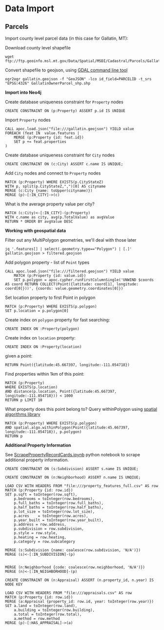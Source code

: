 # Data Import

## Parcels

Import county level parcel data (in this case for Gallatin, MT):

Download county level shapefile

```shell
wget ftp://ftp.geoinfo.msl.mt.gov/Data/Spatial/MSDI/Cadastral/Parcels/Gallatin/GallatinOwnerParcel_shp.zip
```

Convert shapefile to geojson, using [GDAL command line tool](https://gdal.org/index.html)

```shell
ogr2ogr gallatin.geojson -f "GeoJSON" -lco id_field=PARCELID -t_srs "EPSG:4326" GallatinOwnerParcel_shp.shp
```

**Import into Neo4j**

Create database uniqueness constraint for `Property` nodes

```cypher
CREATE CONSTRAINT ON (p:Property) ASSERT p.id IS UNIQUE
```

Import `Property` nodes

```cypher
CALL apoc.load.json("file:///gallatin.geojson") YIELD value
FOREACH (feat IN  value.features |
    MERGE (p:Property {id: feat.id})
    SET p += feat.properties
)
```

Create database uniqueness constraint for `City` nodes

```cypher
CREATE CONSTRAINT ON (c:City) ASSERT c.name IS UNIQUE;
```

Add `City` nodes and connect to `Property` nodes

```cypher
MATCH (p:Property) WHERE EXISTS(p.CityStateZ)
WITH p, split(p.CityStateZ,",")[0] AS cityname
MERGE (c:City {name: toUpper(cityname)})
MERGE (p)-[:IN_CITY]->(c)
```

What is the average property value per city?

```cypher
MATCH (c:City)<-[:IN_CITY]-(p:Property)
WITH c.name as city, avg(p.TotalValue) as avgValue
RETURN * ORDER BY avgValue DESC
```

**Working with geospatial data**

Filter out any MultiPolygon geometries, we'll deal with those later

```shell
jq '.features[] | select(.geometry.type=="Polygon") | [.]' gallatin.geojson > filtered.geojson
```

Add polygon property - list of `Point` types

```cypher
CALL apoc.load.json("file:///filtered.geojson") YIELD value
    MATCH (p:Property {id: value.id})
    SET p.polygon = apoc.cypher.runFirstColumnSingle('UNWIND $coords AS coord RETURN COLLECT(Point({latitude: coord[1], longitude: coord[0]}))', {coords: value.geometry.coordinates[0]})
```

Set location property to first Point in polygon

```cypher
MATCH (p:Property) WHERE EXISTS(p.polygon)
SET p.location = p.polygon[0]
```

Create index on `polygon` property for fast searching:

```cypher
CREATE INDEX ON :Property(polygon)
```

Create index on `location` property:

```cypher
CREATE INDEX ON :Property(location)
```

given a point:

```cypher
RETURN Point({latitude:45.667397, longitude:-111.054718})
```

Find properties within 1km of this point:

```cypher
MATCH (p:Property)
WHERE EXISTS(p.location)
AND distance(p.location, Point({latitude:45.667397, longitude:-111.054718})) < 1000
RETURN p LIMIT 10
```

What property does this point belong to? Query withinPolygon using [spatial algorithms library](https://github.com/neo4j-contrib/spatial-algorithms/)

```cypher
MATCH (p:Property) WHERE EXISTS(p.polygon)
AND spatial.algo.withinPolygon(Point({latitude:45.667397, longitude:-111.054718}), p.polygon)
RETURN p
```

**Additional Property Information**

See [ScrapePropertyRecordCards.ipynb](ScrapePropertyRecordCards.ipynb) python notebook to scrape additional property information.

```cypher
CREATE CONSTRAINT ON (s:Subdivision) ASSERT s.name IS UNIQUE;
```

```cypher
CREATE CONSTRAINT ON (n:Neighborhood) ASSERT n.name IS UNQIUE;
```

```cypher
LOAD CSV WITH HEADERS FROM "file:///property_features_full.csv" AS row
MATCH (p:Property {id: row.id})
SET p.sqft = toInteger(row.sqft),
    p.bedrooms = toInteger(row.bedrooms),
    p.full_baths = toInteger(row.full_baths),
    p.half_baths = toInteger(row.half_baths),
    p.lot_size = toInteger(row.lot_size),
    p.acres    = toInteger(row.acres),
    p.year_built = toInteger(row.year_built),
    p.address = row.address,
    p.subdivision = row.subdivision,
    p.style = row.style,
    p.heating = row.heating,
    p.category = row.subcategory

MERGE (s:Subdivision {name: coalesce(row.subdivision, 'N/A')})
MERGE (s)<-[:IN_SUBDIVISION]-(p)


MERGE (n:Neighborhood {code: coalesce(row.neighborhood, 'N/A')})
MERGE (n)<-[:IN_NEIGHBORHOOD]-(p)
```

```cypher
CREATE CONSTRAINT ON (n:Appraisal) ASSERT (n.property_id, n.year) IS NODE KEY
```

```cypher
LOAD CSV WITH HEADERS FROM "file:///appraisals.csv" AS row
MATCH (p:Property {id: row.id})
MERGE (a:Appraisal {property_id: row.id, year: toInteger(row.year)})
SET a.land = toInteger(row.land),
    a.building = toInteger(row.building),
    a.total = toInteger(row.total),
    a.method = row.method
MERGE (p)-[:HAS_APPRAISAL]->(a)
```
